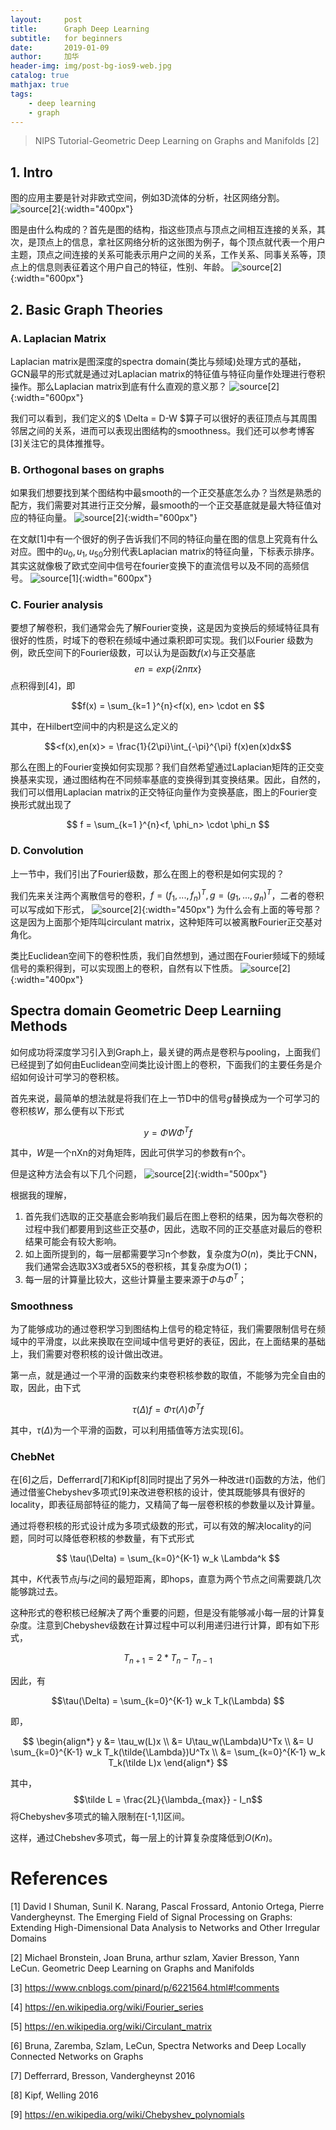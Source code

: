 ```yaml
---
layout:     post
title:      Graph Deep Learning
subtitle:   for beginners
date:       2019-01-09
author:     加华
header-img: img/post-bg-ios9-web.jpg
catalog: true
mathjax: true
tags:
    - deep learning
    - graph
---
```

> NIPS Tutorial-Geometric Deep Learning on Graphs and Manifolds [2]

## 1. Intro
 
图的应用主要是针对非欧式空间，例如3D流体的分析，社区网络分割。
![](/img/application_GDL.png 'source[2]'){:width="400px"}

图是由什么构成的？首先是图的结构，指这些顶点与顶点之间相互连接的关系，其次，是顶点上的信息，拿社区网络分析的这张图为例子，每个顶点就代表一个用户主题，顶点之间连接的关系可能表示用户之间的关系，工作关系、同事关系等，顶点上的信息则表征着这个用户自己的特征，性别、年龄。
![](/img/graph_structure.png 'source[2]'){:width="600px"}

## 2. Basic Graph Theories

### A. Laplacian Matrix

Laplacian matrix是图深度的spectra domain(类比与频域)处理方式的基础，GCN最早的形式就是通过对Laplacian matrix的特征值与特征向量作处理进行卷积操作。那么Laplacian matrix到底有什么直观的意义那？
![](/img/laplacian_matrix.png 'source[2]'){:width="600px"}

我们可以看到，我们定义的$ \Delta = D-W $算子可以很好的表征顶点与其周围邻居之间的关系，进而可以表现出图结构的smoothness。我们还可以参考博客[3]关注它的具体推推导。

### B. Orthogonal bases on graphs
如果我们想要找到某个图结构中最smooth的一个正交基底怎么办？当然是熟悉的配方，我们需要对其进行正交分解，最smooth的一个正交基底就是最大特征值对应的特征向量。
![](/img/eig_vec_lap.png 'source[2]'){:width="600px"}

在文献[1]中有一个很好的例子告诉我们不同的特征向量在图的信息上究竟有什么对应。图中的$u_0, u_1, u_{50}$分别代表Laplacian matrix的特征向量，下标表示排序。其实这就像极了欧式空间中信号在fourier变换下的直流信号以及不同的高频信号。
![](/img/eg_eigvec.png 'source[1]'){:width="600px"}

### C. Fourier analysis
要想了解卷积，我们通常会先了解Fourier变换，这是因为变换后的频域特征具有很好的性质，时域下的卷积在频域中通过乘积即可实现。我们以Fourier 级数为例，欧氏空间下的Fourier级数，可以认为是函数$f(x)$与正交基底$$en = exp\left \{ i2n\pi x \right \} $$点积得到[4]，即

$$f(x) = \sum_{k=1 }^{n}<f(x), en> \cdot en $$

其中，在Hilbert空间中的内积是这么定义的

$$<f(x),en(x)> = \frac{1}{2\pi}\int_{-\pi}^{\pi} f(x)en(x)dx$$

那么在图上的Fourier变换如何实现那？我们自然希望通过Laplacian矩阵的正交变换基来实现，通过图结构在不同频率基底的变换得到其变换结果。因此，自然的，我们可以借用Laplacian matrix的正交特征向量作为变换基底，图上的Fourier变换形式就出现了

$$ f = \sum_{k=1 }^{n}<f, \phi_n> \cdot \phi_n $$

### D. Convolution
上一节中，我们引出了Fourier级数，那么在图上的卷积是如何实现的？

我们先来关注两个离散信号的卷积，$f = (f_1,...,f_n)^T, g=(g_1,...,g_n)^T$，二者的卷积可以写成如下形式，
![](/img/disc_conv.png 'source[2]'){:width="450px"}
为什么会有上面的等号那？这是因为上面那个矩阵叫circulant matrix，这种矩阵可以被离散Fourier正交基对角化。

类比Euclidean空间下的卷积性质，我们自然想到，通过图在Fourier频域下的频域信号的乘积得到，可以实现图上的卷积，自然有以下性质。
![](/img/spect_conv.png 'source[2]'){:width="400px"}


## Spectra domain Geometric Deep Learniing Methods
如何成功将深度学习引入到Graph上，最关键的两点是卷积与pooling，上面我们已经提到了如何由Euclidean空间类比设计图上的卷积，下面我们的主要任务是介绍如何设计可学习的卷积核。

首先来说，最简单的想法就是将我们在上一节D中的信号$g$替换成为一个可学习的卷积核$W$，那么便有以下形式

$$ y = \Phi W \Phi^Tf $$

其中，$W$是一个nXn的对角矩阵，因此可供学习的参数有n个。

但是这种方法会有以下几个问题，
![](/img/spect_conv_short.png 'source[2]'){:width="500px"}

根据我的理解，
1. 首先我们选取的正交基底会影响我们最后在图上卷积的结果，因为每次卷积的过程中我们都要用到这些正交基$\Phi$，因此，选取不同的正交基底对最后的卷积结果可能会有较大影响。
2. 如上面所提到的，每一层都需要学习n个参数，复杂度为$O(n)$，类比于CNN，我们通常会选取3X3或者5X5的卷积核，其复杂度为$O(1)$；
3. 每一层的计算量比较大，这些计算量主要来源于$\Phi$与$\Phi^T$；

### Smoothness

为了能够成功的通过卷积学习到图结构上信号的稳定特征，我们需要限制信号在频域中的平滑度，以此来换取在空间域中信号更好的表征，因此，在上面结果的基础上，我们需要对卷积核的设计做出改进。

第一点，就是通过一个平滑的函数来约束卷积核参数的取值，不能够为完全自由的取，因此，由下式

$$ \tau (\Delta)f = \Phi\tau(\Lambda )\Phi^Tf $$

其中，$\tau(\Delta)$为一个平滑的函数，可以利用插值等方法实现[6]。

### ChebNet

在[6]之后，Defferrard[7]和Kipf[8]同时提出了另外一种改进$\tau()$函数的方法，他们通过借鉴Chebyshev多项式[9]来改进卷积核的设计，使其既能够具有很好的locality，即表征局部特征的能力，又精简了每一层卷积核的参数量以及计算量。

通过将卷积核的形式设计成为多项式级数的形式，可以有效的解决locality的问题，同时可以降低卷积核的参数量，有下式形式

$$ \tau(\Delta) = \sum_{k=0}^{K-1} w_k \Lambda^k $$

其中，$K$代表节点$j$与$i$之间的最短距离，即hops，直意为两个节点之间需要跳几次能够跳过去。

这种形式的卷积核已经解决了两个重要的问题，但是没有能够减小每一层的计算复杂度。注意到Chebyshev级数在计算过程中可以利用递归进行计算，即有如下形式，

$$T_{n+1} = 2*T_n - T_{n-1}$$

因此，有

$$\tau(\Delta) = \sum_{k=0}^{K-1} w_k T_k(\Lambda) $$

即，

$$ 
\begin{align*} 
y &= \tau_w(L)x \\
  &= U\tau_w(\Lambda)U^Tx \\
  &= U \sum_{k=0}^{K-1} w_k T_k(\tilde{\Lambda})U^Tx \\
  &= \sum_{k=0}^{K-1} w_k T_k(\tilde L)x 
\end{align*}
$$

其中，
$$\tilde L = \frac{2L}{\lambda_{max}} - I_n$$
将Chebyshev多项式的输入限制在[-1,1]区间。

这样，通过Chebshev多项式，每一层上的计算复杂度降低到$O(Kn)$。

# References

[1] David I Shuman, Sunil K. Narang, Pascal Frossard, Antonio Ortega, Pierre Vandergheynst. 
The Emerging Field of Signal Processing on Graphs: Extending High-Dimensional Data Analysis to Networks and Other Irregular Domains

[2] Michael Bronstein, Joan Bruna, arthur szlam, Xavier Bresson, Yann LeCun. 
Geometric Deep Learning on Graphs and Manifolds

[3] https://www.cnblogs.com/pinard/p/6221564.html#!comments

[4] https://en.wikipedia.org/wiki/Fourier_series

[5] https://en.wikipedia.org/wiki/Circulant_matrix

[6] Bruna, Zaremba, Szlam, LeCun, Spectra Networks and Deep Locally Connected Networks on Graphs

[7] Defferrard, Bresson, Vandergheynst 2016

[8] Kipf, Welling 2016

[9] https://en.wikipedia.org/wiki/Chebyshev_polynomials

